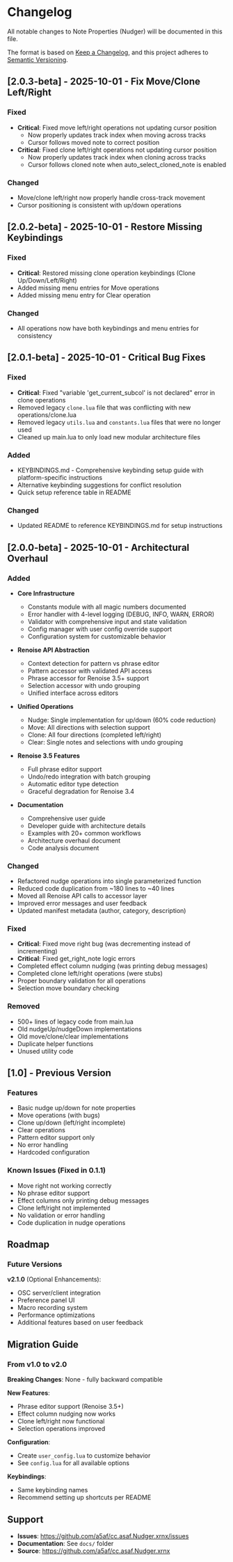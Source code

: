 # Changelog

All notable changes to Note Properties (Nudger) will be documented in this file.

The format is based on [Keep a Changelog](https://keepachangelog.com/en/1.0.0/),
and this project adheres to [Semantic Versioning](https://semver.org/spec/v2.0.0.html).

## [2.0.3-beta] - 2025-10-01 - Fix Move/Clone Left/Right

### Fixed
- **Critical**: Fixed move left/right operations not updating cursor position
  - Now properly updates track index when moving across tracks
  - Cursor follows moved note to correct position
- **Critical**: Fixed clone left/right operations not updating cursor position
  - Now properly updates track index when cloning across tracks
  - Cursor follows cloned note when auto_select_cloned_note is enabled

### Changed
- Move/clone left/right now properly handle cross-track movement
- Cursor positioning is consistent with up/down operations

## [2.0.2-beta] - 2025-10-01 - Restore Missing Keybindings

### Fixed
- **Critical**: Restored missing clone operation keybindings (Clone Up/Down/Left/Right)
- Added missing menu entries for Move operations
- Added missing menu entry for Clear operation

### Changed
- All operations now have both keybindings and menu entries for consistency

## [2.0.1-beta] - 2025-10-01 - Critical Bug Fixes

### Fixed
- **Critical**: Fixed "variable 'get_current_subcol' is not declared" error in clone operations
- Removed legacy `clone.lua` file that was conflicting with new operations/clone.lua
- Removed legacy `utils.lua` and `constants.lua` files that were no longer used
- Cleaned up main.lua to only load new modular architecture files

### Added
- KEYBINDINGS.md - Comprehensive keybinding setup guide with platform-specific instructions
- Alternative keybinding suggestions for conflict resolution
- Quick setup reference table in README

### Changed
- Updated README to reference KEYBINDINGS.md for setup instructions

## [2.0.0-beta] - 2025-10-01 - Architectural Overhaul

### Added
- **Core Infrastructure**
  - Constants module with all magic numbers documented
  - Error handler with 4-level logging (DEBUG, INFO, WARN, ERROR)
  - Validator with comprehensive input and state validation
  - Config manager with user config override support
  - Configuration system for customizable behavior

- **Renoise API Abstraction**
  - Context detection for pattern vs phrase editor
  - Pattern accessor with validated API access
  - Phrase accessor for Renoise 3.5+ support
  - Selection accessor with undo grouping
  - Unified interface across editors

- **Unified Operations**
  - Nudge: Single implementation for up/down (60% code reduction)
  - Move: All directions with selection support
  - Clone: All four directions (completed left/right)
  - Clear: Single notes and selections with undo grouping

- **Renoise 3.5 Features**
  - Full phrase editor support
  - Undo/redo integration with batch grouping
  - Automatic editor type detection
  - Graceful degradation for Renoise 3.4

- **Documentation**
  - Comprehensive user guide
  - Developer guide with architecture details
  - Examples with 20+ common workflows
  - Architecture overhaul document
  - Code analysis document

### Changed
- Refactored nudge operations into single parameterized function
- Reduced code duplication from ~180 lines to ~40 lines
- Moved all Renoise API calls to accessor layer
- Improved error messages and user feedback
- Updated manifest metadata (author, category, description)

### Fixed
- **Critical**: Fixed move right bug (was decrementing instead of incrementing)
- **Critical**: Fixed get_right_note logic errors
- Completed effect column nudging (was printing debug messages)
- Completed clone left/right operations (were stubs)
- Proper boundary validation for all operations
- Selection move boundary checking

### Removed
- 500+ lines of legacy code from main.lua
- Old nudgeUp/nudgeDown implementations
- Old move/clone/clear implementations
- Duplicate helper functions
- Unused utility code

## [1.0] - Previous Version

### Features
- Basic nudge up/down for note properties
- Move operations (with bugs)
- Clone up/down (left/right incomplete)
- Clear operations
- Pattern editor support only
- No error handling
- Hardcoded configuration

### Known Issues (Fixed in 0.1.1)
- Move right not working correctly
- No phrase editor support
- Effect columns only printing debug messages
- Clone left/right not implemented
- No validation or error handling
- Code duplication in nudge operations

## Roadmap

### Future Versions

**v2.1.0** (Optional Enhancements):
- OSC server/client integration
- Preference panel UI
- Macro recording system
- Performance optimizations
- Additional features based on user feedback

## Migration Guide

### From v1.0 to v2.0

**Breaking Changes**: None - fully backward compatible

**New Features**:
- Phrase editor support (Renoise 3.5+)
- Effect column nudging now works
- Clone left/right now functional
- Selection operations improved

**Configuration**:
- Create `user_config.lua` to customize behavior
- See `config.lua` for all available options

**Keybindings**:
- Same keybinding names
- Recommend setting up shortcuts per README

## Support

- **Issues**: https://github.com/a5af/cc.asaf.Nudger.xrnx/issues
- **Documentation**: See `docs/` folder
- **Source**: https://github.com/a5af/cc.asaf.Nudger.xrnx
